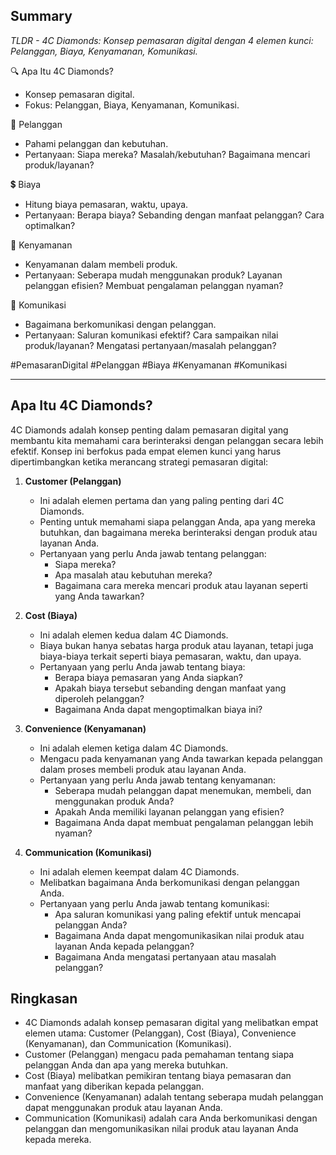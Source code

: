 ## Summary

_TLDR - 4C Diamonds: Konsep pemasaran digital dengan 4 elemen kunci: Pelanggan, Biaya, Kenyamanan, Komunikasi._

🔍 Apa Itu 4C Diamonds?
- Konsep pemasaran digital.
- Fokus: Pelanggan, Biaya, Kenyamanan, Komunikasi.

👤 Pelanggan
- Pahami pelanggan dan kebutuhan.
- Pertanyaan: Siapa mereka? Masalah/kebutuhan? Bagaimana mencari produk/layanan?

💲 Biaya
- Hitung biaya pemasaran, waktu, upaya.
- Pertanyaan: Berapa biaya? Sebanding dengan manfaat pelanggan? Cara optimalkan?

🛒 Kenyamanan
- Kenyamanan dalam membeli produk.
- Pertanyaan: Seberapa mudah menggunakan produk? Layanan pelanggan efisien? Membuat pengalaman pelanggan nyaman?

📢 Komunikasi
- Bagaimana berkomunikasi dengan pelanggan.
- Pertanyaan: Saluran komunikasi efektif? Cara sampaikan nilai produk/layanan? Mengatasi pertanyaan/masalah pelanggan?

#PemasaranDigital #Pelanggan #Biaya #Kenyamanan #Komunikasi

---

## Apa Itu 4C Diamonds?

4C Diamonds adalah konsep penting dalam pemasaran digital yang membantu kita memahami cara berinteraksi dengan pelanggan secara lebih efektif. Konsep ini berfokus pada empat elemen kunci yang harus dipertimbangkan ketika merancang strategi pemasaran digital:

1. **Customer (Pelanggan)**
   - Ini adalah elemen pertama dan yang paling penting dari 4C Diamonds.
   - Penting untuk memahami siapa pelanggan Anda, apa yang mereka butuhkan, dan bagaimana mereka berinteraksi dengan produk atau layanan Anda.
   - Pertanyaan yang perlu Anda jawab tentang pelanggan:
     - Siapa mereka?
     - Apa masalah atau kebutuhan mereka?
     - Bagaimana cara mereka mencari produk atau layanan seperti yang Anda tawarkan?

2. **Cost (Biaya)**
   - Ini adalah elemen kedua dalam 4C Diamonds.
   - Biaya bukan hanya sebatas harga produk atau layanan, tetapi juga biaya-biaya terkait seperti biaya pemasaran, waktu, dan upaya.
   - Pertanyaan yang perlu Anda jawab tentang biaya:
     - Berapa biaya pemasaran yang Anda siapkan?
     - Apakah biaya tersebut sebanding dengan manfaat yang diperoleh pelanggan?
     - Bagaimana Anda dapat mengoptimalkan biaya ini?

3. **Convenience (Kenyamanan)**
   - Ini adalah elemen ketiga dalam 4C Diamonds.
   - Mengacu pada kenyamanan yang Anda tawarkan kepada pelanggan dalam proses membeli produk atau layanan Anda.
   - Pertanyaan yang perlu Anda jawab tentang kenyamanan:
     - Seberapa mudah pelanggan dapat menemukan, membeli, dan menggunakan produk Anda?
     - Apakah Anda memiliki layanan pelanggan yang efisien?
     - Bagaimana Anda dapat membuat pengalaman pelanggan lebih nyaman?

4. **Communication (Komunikasi)**
   - Ini adalah elemen keempat dalam 4C Diamonds.
   - Melibatkan bagaimana Anda berkomunikasi dengan pelanggan Anda.
   - Pertanyaan yang perlu Anda jawab tentang komunikasi:
     - Apa saluran komunikasi yang paling efektif untuk mencapai pelanggan Anda?
     - Bagaimana Anda dapat mengomunikasikan nilai produk atau layanan Anda kepada pelanggan?
     - Bagaimana Anda mengatasi pertanyaan atau masalah pelanggan?

## Ringkasan

- 4C Diamonds adalah konsep pemasaran digital yang melibatkan empat elemen utama: Customer (Pelanggan), Cost (Biaya), Convenience (Kenyamanan), dan Communication (Komunikasi).
- Customer (Pelanggan) mengacu pada pemahaman tentang siapa pelanggan Anda dan apa yang mereka butuhkan.
- Cost (Biaya) melibatkan pemikiran tentang biaya pemasaran dan manfaat yang diberikan kepada pelanggan.
- Convenience (Kenyamanan) adalah tentang seberapa mudah pelanggan dapat menggunakan produk atau layanan Anda.
- Communication (Komunikasi) adalah cara Anda berkomunikasi dengan pelanggan dan mengomunikasikan nilai produk atau layanan Anda kepada mereka.
